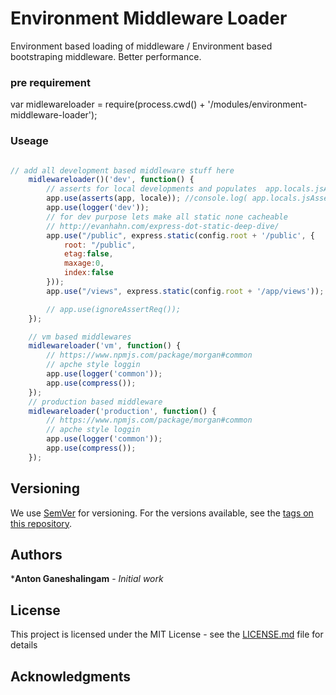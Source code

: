 # Environment Middleware Loader

Environment based loading of middleware / Environment based bootstraping middleware. Better performance. 
 
### pre requirement

var midlewareloader = require(process.cwd() + '/modules/environment-middleware-loader');

### Useage

```javascript

// add all development based middleware stuff here
    midlewareloader()('dev', function() {
        // asserts for local developments and populates  app.locals.jsAsserts
        app.use(asserts(app, locale)); //console.log( app.locals.jsAsserts);
        app.use(logger('dev'));
        // for dev purpose lets make all static none cacheable
        // http://evanhahn.com/express-dot-static-deep-dive/
        app.use("/public", express.static(config.root + '/public', {
            root: "/public",
            etag:false,
            maxage:0,
            index:false
        }));
        app.use("/views", express.static(config.root + '/app/views'));

        // app.use(ignoreAssertReq());
    });

    // vm based middlewares
    midlewareloader('vm', function() {
        // https://www.npmjs.com/package/morgan#common
        // apche style loggin
        app.use(logger('common'));
        app.use(compress());
    });
    // production based middleware
    midlewareloader('production', function() {
        // https://www.npmjs.com/package/morgan#common
        // apche style loggin
        app.use(logger('common'));
        app.use(compress());
    });

```

    

## Versioning

We use [SemVer](http://semver.org/) for versioning. For the versions available, see the [tags on this repository](https://github.com/your/project/tags). 

## Authors

***Anton Ganeshalingam** - *Initial work* 



## License

This project is licensed under the MIT License - see the [LICENSE.md](LICENSE.md) file for details

## Acknowledgments


